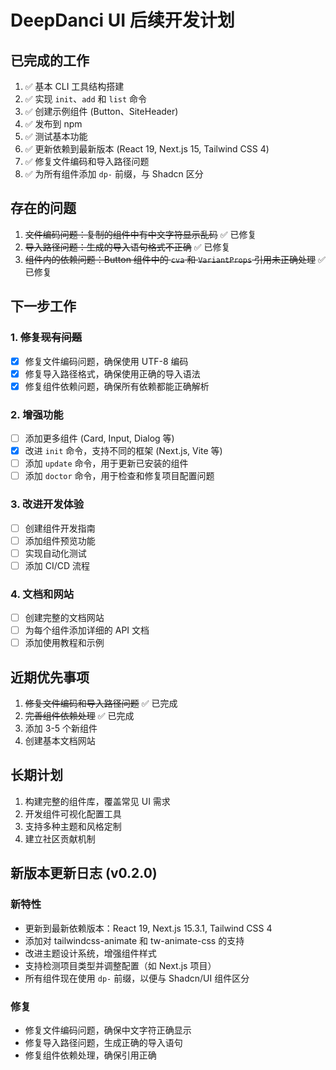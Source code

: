 # DeepDanci UI 后续开发计划

## 已完成的工作

1. ✅ 基本 CLI 工具结构搭建
2. ✅ 实现 `init`、`add` 和 `list` 命令
3. ✅ 创建示例组件 (Button、SiteHeader)
4. ✅ 发布到 npm
5. ✅ 测试基本功能
6. ✅ 更新依赖到最新版本 (React 19, Next.js 15, Tailwind CSS 4)
7. ✅ 修复文件编码和导入路径问题
8. ✅ 为所有组件添加 `dp-` 前缀，与 Shadcn 区分

## 存在的问题

1. ~~文件编码问题：复制的组件中有中文字符显示乱码~~ ✅ 已修复
2. ~~导入路径问题：生成的导入语句格式不正确~~ ✅ 已修复
3. ~~组件内的依赖问题：Button 组件中的 `cva` 和 `VariantProps` 引用未正确处理~~ ✅ 已修复

## 下一步工作

### 1. ~~修复现有问题~~

- [x] 修复文件编码问题，确保使用 UTF-8 编码
- [x] 修复导入路径格式，确保使用正确的导入语法
- [x] 修复组件依赖问题，确保所有依赖都能正确解析

### 2. 增强功能

- [ ] 添加更多组件 (Card, Input, Dialog 等)
- [x] 改进 `init` 命令，支持不同的框架 (Next.js, Vite 等)
- [ ] 添加 `update` 命令，用于更新已安装的组件
- [ ] 添加 `doctor` 命令，用于检查和修复项目配置问题

### 3. 改进开发体验

- [ ] 创建组件开发指南
- [ ] 添加组件预览功能
- [ ] 实现自动化测试
- [ ] 添加 CI/CD 流程

### 4. 文档和网站

- [ ] 创建完整的文档网站
- [ ] 为每个组件添加详细的 API 文档
- [ ] 添加使用教程和示例

## 近期优先事项

1. ~~修复文件编码和导入路径问题~~ ✅ 已完成
2. ~~完善组件依赖处理~~ ✅ 已完成
3. 添加 3-5 个新组件
4. 创建基本文档网站

## 长期计划

1. 构建完整的组件库，覆盖常见 UI 需求
2. 开发组件可视化配置工具
3. 支持多种主题和风格定制
4. 建立社区贡献机制

## 新版本更新日志 (v0.2.0)

### 新特性

- 更新到最新依赖版本：React 19, Next.js 15.3.1, Tailwind CSS 4
- 添加对 tailwindcss-animate 和 tw-animate-css 的支持
- 改进主题设计系统，增强组件样式
- 支持检测项目类型并调整配置（如 Next.js 项目）
- 所有组件现在使用 `dp-` 前缀，以便与 Shadcn/UI 组件区分

### 修复

- 修复文件编码问题，确保中文字符正确显示
- 修复导入路径问题，生成正确的导入语句
- 修复组件依赖处理，确保引用正确
